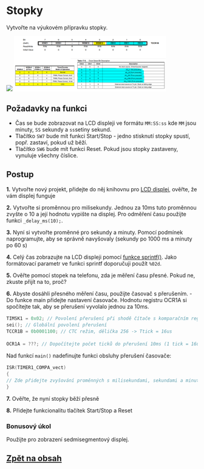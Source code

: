 # Stopky

Vytvořte na výukovém přípravku stopky. 

<img src="https://github.com/user-attachments/assets/fc7ba275-656b-448f-9df5-7d8b9a2ae141" width="400"/>

<img src="img/Test_timer_1.png" width="400"/>

## Požadavky na funkci

- Čas se bude zobrazovat na LCD displeji ve formátu ```MM:SS:ss``` kde ```MM``` jsou minuty, ```SS``` sekundy a ```ss```setiny sekund.
- Tlačítko ```SW7``` bude mít funkci Start/Stop - jedno stisknutí stopky spustí, popř. zastaví, pokud už běží.
- Tlačítko ```SW6``` bude mít funkci Reset. Pokud jsou stopky zastaveny, vynuluje všechny číslice.


## Postup

**1.** Vytvořte nový projekt, přidejte do něj knihovnu pro [LCD displej](https://tomaschovanec.github.io/MIT/12_LCD.html), ověřte, že vám displej funguje

**2.** Vytvořte si proměnnou pro milisekundy. Jednou za 10ms tuto proměnnou zvyšte o 10 a její hodnotu vypište na displej. Pro odměření času použijte funkci ```_delay_ms(10);```.

**3.** Nyní si vytvořte proměnné pro sekundy a minuty. Pomocí podmínek naprogramujte, aby se správně navyšovaly (sekundy po 1000 ms a minuty po 60 s)

**4.** Celý čas zobrazujte na LCD displeji pomocí [funkce sprintf()](https://github.com/TomasChovanec/MIT/blob/main/12_LCD.md#ascii-k%C3%B3d-funkce-sprintf). Jako formátovací parametr ve funkci sprintf doporučuji použít ```%02d```.

**5.** Ověřte pomocí stopek na telefonu, zda je měření času přesné. Pokud ne, zkuste přijít na to, proč?

**6.** Abyste dosáhli přesného měření času, použijte časovač s přerušením.
    - Do funkce main přidejte nastavení časovače. Hodnotu registru OCR1A si spočítejte tak, aby se přerušení vyvolalo jednou za 10ms.

```c
TIMSK1 = 0x02; // Povolení přerušení při shodě čítače s komparačním registrem OCR1A
sei(); // Globální povolení přerušení
TCCR1B = 0b0001100; // CTC režim, dělička 256 -> Ttick = 16us

OCR1A = ???; // Dopočítejte počet ticků do přerušení 10ms (1 tick = 16us)
```

Nad funkcí ```main()``` nadefinujte funkci obsluhy přerušení časovače:
  
```c
ISR(TIMER1_COMPA_vect)
{
// Zde přidejte zvyšování proměnných s milisekundami, sekundami a minutami
}
```

**7.** Ověřte, že nyní stopky běží přesně

**8.** Přidejte funkcionalitu tlačítek Start/Stop a Reset



### Bonusový úkol
Použijte pro zobrazení sedmisegmentový displej.


## [Zpět na obsah](README.md)
